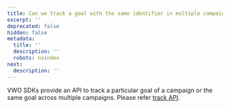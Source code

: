 ```yaml
---
title: Can we track a goal with the same identifier in multiple campaigns at once?
excerpt: ''
deprecated: false
hidden: false
metadata:
  title: ''
  description: ''
  robots: noindex
next:
  description: ''
---
```

VWO SDKs provide an API to track a particular goal of a campaign or the same goal across multiple campaigns. Please refer [track API](https://developers.vwo.com/reference#section-tracking-goal-having-same-identifier-across-different-campaigns).